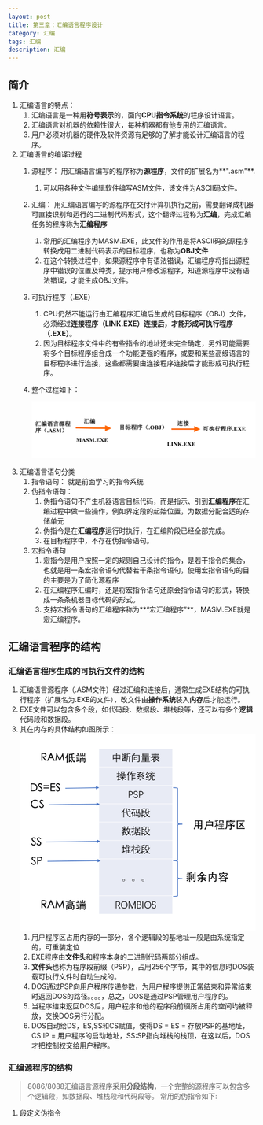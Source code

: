 ```yaml
---
layout: post
title: 第三章：汇编语言程序设计
category: 汇编
tags: 汇编
description: 汇编
---
```


## 简介
1. 汇编语言的特点： 
    1. 汇编语言是一种用**符号表示**的，面向**CPU指令系统**的程序设计语言。
    2. 汇编语言对机器的依赖性很大，每种机器都有他专用的汇编语言。
    3. 用户必须对机器的硬件及软件资源有足够的了解才能设计汇编语言的程序。
2. 汇编语言的编译过程
    1. 源程序： 用汇编语言编写的程序称为**源程序**，文件的扩展名为**".asm"**.
        1. 可以用各种文件编辑软件编写ASM文件，该文件为ASCII码文件。
    2. 汇编： 用汇编语言编写的源程序在交付计算机执行之前，需要翻译成机器可直接识别和运行的二进制代码形式，这个翻译过程称为**汇编**，完成汇编任务的程序称为**汇编程序**
        1. 常用的汇编程序为MASM.EXE，此文件的作用是将ASCII码的源程序转换成用二进制代码表示的目标程序，也称为**OBJ文件**
        2. 在这个转换过程中，如果源程序中有语法错误，汇编程序将指出源程序中错误的位置及种类，提示用户修改源程序，知道源程序中没有语法错误，才能生成OBJ文件。
    3. 可执行程序（.EXE）
        1. CPU仍然不能运行由汇编程序汇编后生成的目标程序（OBJ）文件，必须经过**连接程序（LINK.EXE）**连接后，才能形成**可执行程序（.EXE）**。
        2. 因为目标程序文件中的有些指令的地址还未完全确定，另外可能需要将多个目标程序组合成一个功能更强的程序，或要和某些高级语言的目标程序进行连接，这些都需要由连接程序连接后才能形成可执行程序。
    4. 整个过程如下： 
        
         ![图1](https://raw.githubusercontent.com/zhoghua123/imgsBed/master/huibian01.png)
3. 汇编语言语句分类
    1. 指令语句： 就是前面学习的指令系统
    2. 伪指令语句： 
        1. 伪指令语句不产生机器语言目标代码，而是指示、引到**汇编程序**在汇编过程中做一些操作，例如界定段的起始位置，为数据分配合适的存储单元
        2. 伪指令是在**汇编程序**运行时执行，在汇编阶段已经全部完成。
        3. 在目标程序中，不存在伪指令语句。
    3. 宏指令语句
        1. 宏指令是用户按照一定的规则自己设计的指令，是若干指令的集合，也就是用一条宏指令语句代替若干条指令语句，使用宏指令语句的目的主要是为了简化源程序
        2. 在汇编程序汇编时，还是将宏指令语句还原会指令语句的形式，转换成一条条机器目标代码的形式。
        3. 支持宏指令语句的汇编程序称为**“宏汇编程序”**，MASM.EXE就是宏汇编程序。
    
## 汇编语言程序的结构
### 汇编语言程序生成的可执行文件的结构
1. 汇编语言源程序（.ASM文件）经过汇编和连接后，通常生成EXE结构的可执行程序（扩展名为.EXE的文件），改文件由**操作系统**装入**内存**后才能运行。
2. EXE文件可以包含多个段，如代码段、数据段、堆栈段等，还可以有多个**逻辑**代码段和数据段。
3. 其在内存的具体结构如图所示：        
    ![图1](https://raw.githubusercontent.com/zhoghua123/imgsBed/master/huibian02.png)
    1. 用户程序区占用内存的一部分，各个逻辑段的基地址一般是由系统指定的，可重装定位
    2. EXE程序由**文件头**和程序本身的二进制代码两部分组成。
    3. **文件头**也称为程序段前缀（PSP），占用256个字节，其中的信息时DOS装载可执行文件时自动生成的。
    4. DOS通过PSP向用户程序传递参数，为用户程序提供正常结束和异常结束时返回DOS的路径。。。。，总之，DOS是通过PSP管理用户程序的。
    5. 当程序结束返回DOS后，用户程序和他的程序段前缀所占用的空间均被释放，交换DOS另行分配。
    6. DOS自动给DS，ES,SS和CS赋值，使得DS = ES = 存放PSP的基地址，CS:IP = 用户程序的启动地址，SS:SP指向堆栈的栈顶，在这以后，DOS才把控制权交给用户程序。

### 汇编源程序的结构
> 8086/8088汇编语言源程序采用**分段结构**，一个完整的源程序可以包含多个逻辑段，如数据段、堆栈段和代码段等。
> 常用的伪指令如下:

1. 段定义伪指令
    



